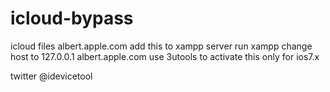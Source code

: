 # icloud-bypass
icloud files albert.apple.com
add this to xampp server 
run xampp change host to 127.0.0.1 albert.apple.com
use 3utools to activate 
this only for ios7.x 

twitter @idevicetool
